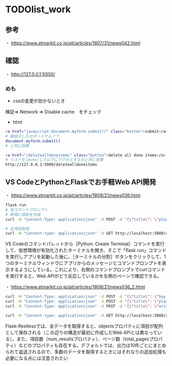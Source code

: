 # TODOlist_work

## 参考

・ https://www.atmarkit.co.jp/ait/articles/1807/31/news042.html


## 確認

・ http://127.0.0.1:5000/


### めも

* cssの変更が効かないとき

検証⇒ Network ⇒ Disable cache　をチェック

* html
```bash
<a href="javascript:document.myform.submit()" class="button">submit</a>
# 検証のしたのターミナル？で
document.myform.submit()
# と同じ効果

<a href="/deletealldoneitems" class="button">delete all done items</a>
# リストを[done]して以下にアクセスするのと同じ効果
http://127.0.0.1:5000/deletealldoneitems
```

## VS CodeとPythonとFlaskでお手軽Web API開発

・ https://www.atmarkit.co.jp/ait/articles/1808/21/news036.html
```bash
flask run
# 別コマンドプロンプト
# 新規に項目を作成
curl -H "Content-Type: application/json" -X POST -d "{\"title\": \"play game\"}" http://localhost:5000/api/todoitems

# 全項目取得
curl -H "Content-type: application/json" -X GET http://localhost:5000/api/todoitems
```
VS Codeのコマンドパレットから［Python: Create Terminal］コマンドを実行して、仮想環境が有効化されたターミナルを開き、そこで「flask run」コマンドを実行しアプリを起動した後に、［ターミナルの分割］ボタンをクリックして、1つのターミナルウィンドウにアプリからのメッセージとコマンドプロンプトを表示するようにしている。これにより、右側のコマンドプロンプトでcurlコマンドを実行すると、Web APIがどう反応しているかを左側のペーンで確認できる。

・ https://www.atmarkit.co.jp/ait/articles/1808/21/news036_2.html
```bash
curl -H "Content-Type: application/json" -X POST -d "{\"title\": \"buy milk\"}" http://localhost:5000/api/todoitems
curl -H "Content-Type: application/json" -X POST -d "{\"title\": \"play game\"}" http://localhost:5000/api/todoitems
curl -H "Content-Type: application/json" -X POST -d "{\"title\": \"write article\"}" http://localhost:5000/api/todoitems

curl -H "Content-type: application/json" -X GET http://localhost:5000/api/todoitems
```
Flask-Restlessでは、全データを取得すると、objectsプロパティに項目が配列として保存される（この辺りの構造が最初に作成したWeb APIとは異なっている）。また、項目数（num_resultsプロパティ）、ページ数（total_pagesプロパティ）などのプロパティも存在する。デフォルトでは、出力は10件ごとにまとめられて返送されるので、多数のデータを取得するときにはそれなりの追加処理も必要になる点には注意されたい
